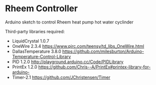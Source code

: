 
# Rheem Controller
Arduino sketch to control Rheem heat pump hot water cyclinder

Third-party libraries required:

- LiquidCrystal 1.0.7 
- OneWire 2.3.4 https://www.pjrc.com/teensy/td_libs_OneWire.html
- DallasTemperature 3.8.0 https://github.com/milesburton/Arduino-Temperature-Control-Library
- PID 1.2.0 http://playground.arduino.cc/Code/PIDLibrary
- PrintEx 1.2.0 https://github.com/Chris--A/PrintEx#printex-library-for-arduino-
- Timer-2.1 https://github.com/JChristensen/Timer



